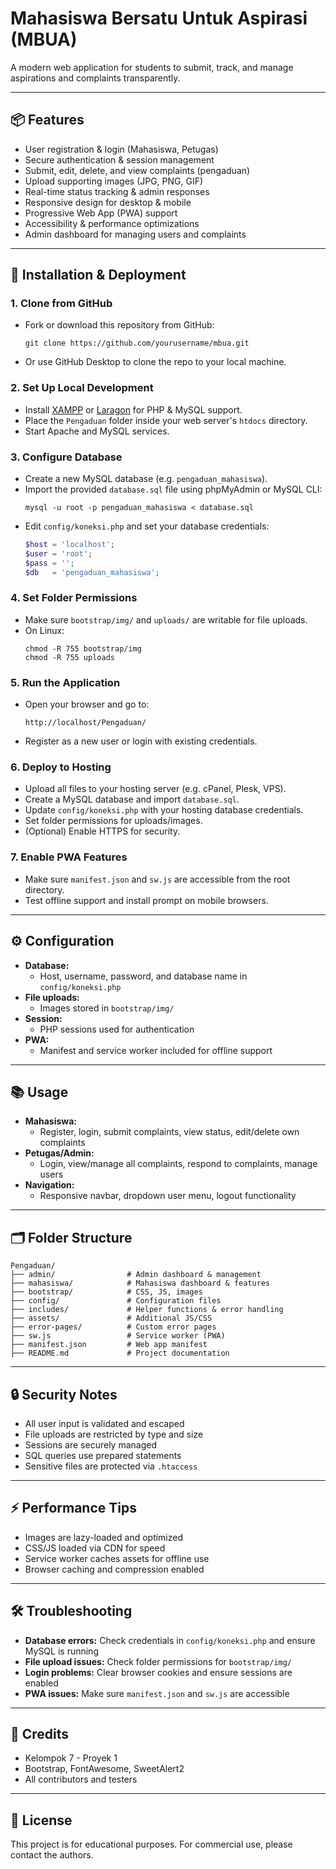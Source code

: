 # Mahasiswa Bersatu Untuk Aspirasi (MBUA)

A modern web application for students to submit, track, and manage aspirations and complaints transparently.

---

## 📦 Features

- User registration & login (Mahasiswa, Petugas)
- Secure authentication & session management
- Submit, edit, delete, and view complaints (pengaduan)
- Upload supporting images (JPG, PNG, GIF)
- Real-time status tracking & admin responses
- Responsive design for desktop & mobile
- Progressive Web App (PWA) support
- Accessibility & performance optimizations
- Admin dashboard for managing users and complaints

---

## 🚀 Installation & Deployment

### 1. Clone from GitHub

- Fork or download this repository from GitHub:
  ```
  git clone https://github.com/yourusername/mbua.git
  ```
- Or use GitHub Desktop to clone the repo to your local machine.

### 2. Set Up Local Development

- Install [XAMPP](https://www.apachefriends.org/) or [Laragon](https://laragon.org/) for PHP & MySQL support.
- Place the `Pengaduan` folder inside your web server's `htdocs` directory.
- Start Apache and MySQL services.

### 3. Configure Database

- Create a new MySQL database (e.g. `pengaduan_mahasiswa`).
- Import the provided `database.sql` file using phpMyAdmin or MySQL CLI:
  ```
  mysql -u root -p pengaduan_mahasiswa < database.sql
  ```
- Edit `config/koneksi.php` and set your database credentials:
  ```php
  $host = 'localhost';
  $user = 'root';
  $pass = '';
  $db   = 'pengaduan_mahasiswa';
  ```

### 4. Set Folder Permissions

- Make sure `bootstrap/img/` and `uploads/` are writable for file uploads.
- On Linux:
  ```
  chmod -R 755 bootstrap/img
  chmod -R 755 uploads
  ```

### 5. Run the Application

- Open your browser and go to:
  ```
  http://localhost/Pengaduan/
  ```
- Register as a new user or login with existing credentials.

### 6. Deploy to Hosting

- Upload all files to your hosting server (e.g. cPanel, Plesk, VPS).
- Create a MySQL database and import `database.sql`.
- Update `config/koneksi.php` with your hosting database credentials.
- Set folder permissions for uploads/images.
- (Optional) Enable HTTPS for security.

### 7. Enable PWA Features

- Make sure `manifest.json` and `sw.js` are accessible from the root directory.
- Test offline support and install prompt on mobile browsers.

---

## ⚙️ Configuration

- **Database:**
  - Host, username, password, and database name in `config/koneksi.php`
- **File uploads:**
  - Images stored in `bootstrap/img/`
- **Session:**
  - PHP sessions used for authentication
- **PWA:**
  - Manifest and service worker included for offline support

---

## 📚 Usage

- **Mahasiswa:**
  - Register, login, submit complaints, view status, edit/delete own complaints
- **Petugas/Admin:**
  - Login, view/manage all complaints, respond to complaints, manage users
- **Navigation:**
  - Responsive navbar, dropdown user menu, logout functionality

---

## 🗂️ Folder Structure

```
Pengaduan/
├── admin/                # Admin dashboard & management
├── mahasiswa/            # Mahasiswa dashboard & features
├── bootstrap/            # CSS, JS, images
├── config/               # Configuration files
├── includes/             # Helper functions & error handling
├── assets/               # Additional JS/CSS
├── error-pages/          # Custom error pages
├── sw.js                 # Service worker (PWA)
├── manifest.json         # Web app manifest
├── README.md             # Project documentation
```

---

## 🔒 Security Notes

- All user input is validated and escaped
- File uploads are restricted by type and size
- Sessions are securely managed
- SQL queries use prepared statements
- Sensitive files are protected via `.htaccess`

---

## ⚡ Performance Tips

- Images are lazy-loaded and optimized
- CSS/JS loaded via CDN for speed
- Service worker caches assets for offline use
- Browser caching and compression enabled

---

## 🛠️ Troubleshooting

- **Database errors:** Check credentials in `config/koneksi.php` and ensure MySQL is running
- **File upload issues:** Check folder permissions for `bootstrap/img/`
- **Login problems:** Clear browser cookies and ensure sessions are enabled
- **PWA issues:** Make sure `manifest.json` and `sw.js` are accessible

---

## 👥 Credits

- Kelompok 7 - Proyek 1
- Bootstrap, FontAwesome, SweetAlert2
- All contributors and testers

---

## 📄 License

This project is for educational purposes. For commercial use, please contact the authors.
